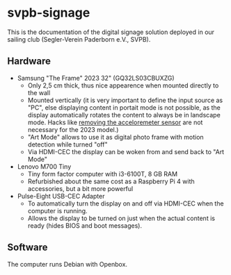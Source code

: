 svpb-signage
============

This is the documentation of the digital signage solution deployed in our sailing club (Segler-Verein Paderborn e.V., SVPB).

Hardware
--------
* Samsung "The Frame" 2023 32" (GQ32LS03CBUXZG)
    * Only 2,5 cm thick, thus nice appearence when mounted directly to the wall
    * Mounted vertically (it is very important to define the input source as "PC", else displaying content in portait mode is not possible, as the display automatically rotates the content to always be in landscape mode. Hacks like [removing the acceloremeter sensor](https://community.info-beamer.com/t/warning-do-not-purchase-the-frame-by-samsung-for-vertical-playback/1114) are not necessary for the 2023 model.)
    * "Art Mode" allows to use it as digital photo frame with motion detection while turned "off"
    * Via HDMI-CEC the display can be woken from and send back to "Art Mode"
* Lenovo M700 Tiny
    * Tiny form factor computer with i3-6100T, 8 GB RAM
    * Refurbished about the same cost as a Raspberry Pi 4 with accessories, but a bit more powerful
* Pulse-Eight USB-CEC Adapter
    * To automatically turn the display on and off via HDMI-CEC when the computer is running.
    * Allows the display to be turned on just when the actual content is ready (hides BIOS and boot messages).


Software
--------
The computer runs Debian with Openbox.
